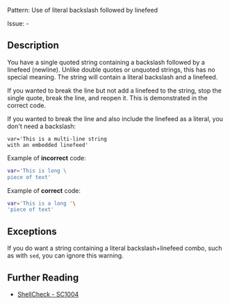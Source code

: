 Pattern: Use of literal backslash followed by linefeed

Issue: -

## Description

You have a single quoted string containing a backslash followed by a linefeed (newline). Unlike double quotes or unquoted strings, this has no special meaning. The string will contain a literal backslash and a linefeed.

If you wanted to break the line but not add a linefeed to the string, stop the single quote, break the line, and reopen it. This is demonstrated in the correct code.

If you wanted to break the line and also include the linefeed as a literal, you don't need a backslash:

```
var='This is a multi-line string
with an embedded linefeed'
```


Example of **incorrect** code:

```sh
var='This is long \
piece of text'
```

Example of **correct** code:

```sh
var='This is a long '\
'piece of text'
```
## Exceptions

If you do want a string containing a literal backslash+linefeed combo, such as with `sed`, you can ignore this warning.

## Further Reading

* [ShellCheck - SC1004](https://github.com/koalaman/shellcheck/wiki/SC1004)
